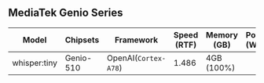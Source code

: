 ## MediaTek Genio Series
  
  | Model            |  Chipsets  |    Framework          |    Speed (RTF) |   Memory (GB) |  Power (Watt) |     Temp (°C)    |
  |------------------|------------|-----------------------|------------------|--------------|---------------|------------------|
  | whisper:tiny     |  Genio-510 | OpenAI(`Cortex-A78`)   |   1.486         | 4GB (100%)   |               |                  |
